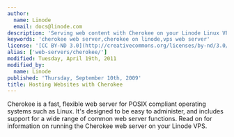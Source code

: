 ```yaml
---
author:
  name: Linode
  email: docs@linode.com
description: 'Serving web content with Cherokee on your Linode Linux VPS.'
keywords: 'cherokee web server,cherokee on linode,vps web server'
license: '[CC BY-ND 3.0](http://creativecommons.org/licenses/by-nd/3.0/us/)'
alias: ['web-servers/cherokee/']
modified: Tuesday, April 19th, 2011
modified_by:
  name: Linode
published: 'Thursday, September 10th, 2009'
title: Hosting Websites with Cherokee
---
```


Cherokee is a fast, flexible web server for POSIX compliant operating systems such as Linux. It's designed to be easy to administer, and includes support for a wide range of common web server functions. Read on for information on running the Cherokee web server on your Linode VPS.
